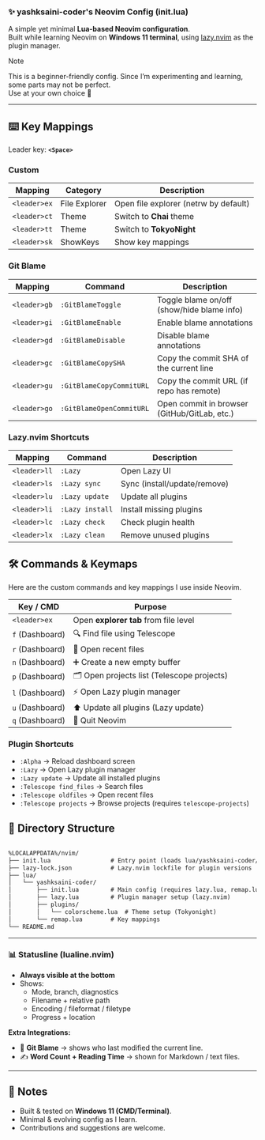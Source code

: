 ### ✨ yashksaini-coder's Neovim Config (init.lua)

A simple yet minimal **Lua-based Neovim configuration**.  
Built while learning Neovim on **Windows 11 terminal**, using [lazy.nvim](https://github.com/folke/lazy.nvim) as the plugin manager.

> [!Note]
> This is a beginner-friendly config. Since I’m experimenting and learning, some parts may not be perfect.  
> Use at your own choice 🚀

---
  ## ⌨️ Key Mappings

  Leader key: **`<Space>`**
  
  ### Custom
  
  | Mapping     | Category | Description                           |
  | ----------- | ---- | ------------------------------------- |
  | `<leader>ex` | File Explorer | Open file explorer (netrw by default) |
  | `<leader>ct` | Theme | Switch to **Chai** theme   |
  | `<leader>tt` | Theme | Switch to **TokyoNight**   |
  | `<leader>sk` | ShowKeys | Show key mappings   |


  ### Git Blame

  | Mapping     | Command | Description                           |
  | ----------- | ---- | ------------------------------------- |
  | `<leader>gb` | `:GitBlameToggle`        | Toggle blame on/off (show/hide blame info)   |
  | `<leader>gi` | `:GitBlameEnable`        | Enable blame annotations                     |
  | `<leader>gd` | `:GitBlameDisable`       | Disable blame annotations                    |
  | `<leader>gc` | `:GitBlameCopySHA`       | Copy the commit SHA of the current line      |
  | `<leader>gu` | `:GitBlameCopyCommitURL` | Copy the commit URL (if repo has remote)     |
  | `<leader>go` | `:GitBlameOpenCommitURL` | Open commit in browser (GitHub/GitLab, etc.) |

  ### Lazy.nvim Shortcuts
  
  | Mapping     | Command         | Description                  |
  | ----------- | --------------- | ---------------------------- |
  | `<leader>ll` | `:Lazy`         | Open Lazy UI                 |
  | `<leader>ls` | `:Lazy sync`    | Sync (install/update/remove) |
  | `<leader>lu` | `:Lazy update`  | Update all plugins           |
  | `<leader>li` | `:Lazy install` | Install missing plugins      |
  | `<leader>lc` | `:Lazy check`   | Check plugin health          |
  | `<leader>lx` | `:Lazy clean`   | Remove unused plugins        |
  
  ## 🛠️ Commands & Keymaps
  
  Here are the custom commands and key mappings I use inside Neovim.
  
  | Key / CMD       | Purpose                                   |
  |-----------------|-------------------------------------------|
  | `<leader>ex`      | Open **explorer tab** from file level     |
  | `f` (Dashboard) | 🔍 Find file using Telescope              |
  | `r` (Dashboard) | 📂 Open recent files                      |
  | `n` (Dashboard) | ➕ Create a new empty buffer               |
  | `p` (Dashboard) | 🗂️ Open projects list (Telescope projects)|
  | `l` (Dashboard) | ⚡ Open Lazy plugin manager               |
  | `u` (Dashboard) | ⬆️ Update all plugins (Lazy update)       |
  | `q` (Dashboard) | 🚪 Quit Neovim                            |
  
  ### Plugin Shortcuts
  - `:Alpha` → Reload dashboard screen
  - `:Lazy` → Open Lazy plugin manager
  - `:Lazy update` → Update all installed plugins
  - `:Telescope find_files` → Search files
  - `:Telescope oldfiles` → Open recent files
  - `:Telescope projects` → Browse projects (requires `telescope-projects`)

## 📂 Directory Structure

```markdown

%LOCALAPPDATA%/nvim/
├── init.lua                 # Entry point (loads lua/yashksaini-coder/init.lua)
├── lazy-lock.json           # Lazy.nvim lockfile for plugin versions
├── lua/
│   └── yashksaini-coder/
│       ├── init.lua         # Main config (requires lazy.lua, remap.lua, etc.)
│       ├── lazy.lua         # Plugin manager setup (lazy.nvim)
│       ├── plugins/
│       │   └── colorscheme.lua  # Theme setup (Tokyonight)
│       └── remap.lua        # Key mappings
└── README.md

```

---

### 📊 Statusline (lualine.nvim)
- **Always visible at the bottom**  
- Shows:
  - Mode, branch, diagnostics  
  - Filename + relative path  
  - Encoding / fileformat / filetype  
  - Progress + location  

**Extra Integrations:**
- 📜 **Git Blame** → shows who last modified the current line.  
- ✍️ **Word Count + Reading Time** → shown for Markdown / text files.  

---

## 📌 Notes

* Built & tested on **Windows 11 (CMD/Terminal)**.
* Minimal & evolving config as I learn.
* Contributions and suggestions are welcome.